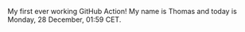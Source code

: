 My first ever working GitHub Action!
My name is Thomas and today is Monday, 28 December, 01:59 CET. 
